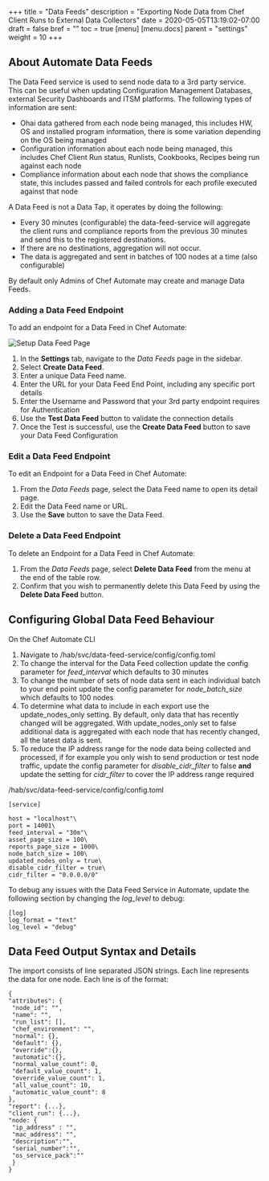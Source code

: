 +++
title = "Data Feeds"
description = "Exporting Node Data from Chef Client Runs to External Data Collectors"
date = 2020-05-05T13:19:02-07:00
draft = false
bref = ""
toc = true
[menu]
  [menu.docs]
    parent = "settings"
    weight = 10
+++

## About Automate Data Feeds

The Data Feed service is used to send node data to a 3rd party service. This can be useful when updating Configuration Management Databases, external Security Dashboards and ITSM platforms.
The following types of information are sent:
 
 - Ohai data gathered from each node being managed, this includes HW, OS and installed program information, there is some variation depending on the OS being managed
 - Configuration information about each node being managed, this includes Chef Client Run status, Runlists, Cookbooks, Recipes being run against each node
 - Compliance information about each node that shows the compliance state, this includes passed and failed controls for each profile executed against that node

A Data Feed is not a Data Tap, it operates by doing the following:

- Every 30 minutes (configurable) the data-feed-service will aggregate the client runs and compliance reports from the previous 30 minutes and send this to the registered destinations.
- If there are no destinations, aggregation will not occur.
- The data is aggregated and sent in batches of 100 nodes at a time (also configurable)


By default only Admins of Chef Automate may create and manage Data Feeds.

### Adding a Data Feed Endpoint

To add an endpoint for a Data Feed in Chef Automate:

![Setup Data Feed Page](/images/docs/filled_form_create_data_feed.png)

1. In the **Settings** tab, navigate to the _Data Feeds_ page in the sidebar.
1. Select **Create Data Feed**.
1. Enter a unique Data Feed name.
1. Enter the URL for your Data Feed End Point, including any specific port details
1. Enter the Username and Password that your 3rd party endpoint requires for Authentication
1. Use the **Test Data Feed** button to validate the connection details
1. Once the Test is successful, use the **Create Data Feed** button to save your Data Feed Configuration

### Edit a Data Feed Endpoint

To edit an Endpoint for a Data Feed in Chef Automate:

1. From the _Data Feeds_ page, select the Data Feed name to open its detail page.
1. Edit the Data Feed name or URL.
1. Use the **Save** button to save the Data Feed.

### Delete a Data Feed Endpoint

To delete an Endpoint for a Data Feed in Chef Automate:

1. From the _Data Feeds_ page, select **Delete Data Feed** from the menu at the end of the table row.
1. Confirm that you wish to permanently delete this Data Feed by using the **Delete Data Feed** button.

## Configuring Global Data Feed Behaviour

On the Chef Automate CLI

1. Navigate to /hab/svc/data-feed-service/config/config.toml
1. To change the interval for the Data Feed collection update the config parameter for *feed_interval* which defaults to 30 minutes
1. To change the number of sets of node data sent in each individual batch to your end point update the config parameter for *node_batch_size* which defaults to 100 nodes
1. To determine what data to include in each export use the update_nodes_only setting. By default, only data that has recently changed will be aggregated. With update_nodes_only set to false additional data is aggregated with each node that has recently changed, all the latest data is sent.
1. To reduce the IP address range for the node data being collected and processed, if for example you only wish to send production or test node traffic, update the config parameter for *disable_cidr_filter* to false **and** update the setting for *cidr_filter* to cover the IP address range required

/hab/svc/data-feed-service/config/config.toml

    [service]

    host = "localhost"\
    port = 14001\
    feed_interval = "30m"\
    asset_page_size = 100\
    reports_page_size = 1000\
    node_batch_size = 100\
    updated_nodes_only = true\
    disable_cidr_filter = true\
    cidr_filter = "0.0.0.0/0"

To debug any issues with the Data Feed Service in Automate, update the following section by changing the *log_level* to debug:

    [log]
    log_format = "text"
    log_level = "debug"

## Data Feed Output Syntax and Details

The import consists of line separated JSON strings. Each line represents the data for one node. Each line is of the format:

    {
    "attributes": {
     "node_id": "",
     "name": "",
     "run_list": [],
     "chef_environment": "",
     "normal": {},
     "default": {},
     "override":{},
     "automatic":{},
     "normal_value_count": 0,
     "default_value_count": 1,
     "override_value_count": 1,
     "all_value_count": 10,
     "automatic_value_count": 8
    },
    "report": {...},
    "client_run": {...},
    "node: {
     "ip_address" : "",
     "mac_address": "",
     "description":"",
     "serial_number":"",
     "os_service_pack":""
     }
    }


